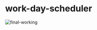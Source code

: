 # work-day-scheduler

![final-working](https://github.com/[username]/[reponame]/blob/[branch]/image.jpg?raw=true)

